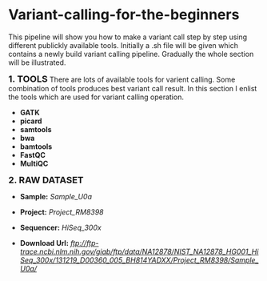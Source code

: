 # Variant-calling-for-the-beginners
This pipeline will show you how to make a variant call step by step using different publickly available tools.
Initially a .sh file will be given which contains a newly build variant calling pipeline.
Gradually the whole section will be illustrated.


<font size="4">**1. TOOLS**</font>
There are lots of available tools for varient calling. Some combination of tools produces best variant call result.
In this section I enlist the tools which are used for variant calling operation.

+ **GATK** 
+ **picard**
+ **samtools**
+ **bwa**
+ **bamtools**
+ **FastQC**
+ **MultiQC**


<font size="4">**2. RAW DATASET**</font>

+ **Sample:** *Sample_U0a*
+ **Project:** *Project_RM8398*
+ **Sequencer:** *HiSeq_300x*

+ **Download Url:** *ftp://ftp-trace.ncbi.nlm.nih.gov/giab/ftp/data/NA12878/NIST_NA12878_HG001_HiSeq_300x/131219_D00360_005_BH814YADXX/Project_RM8398/Sample_U0a/*





